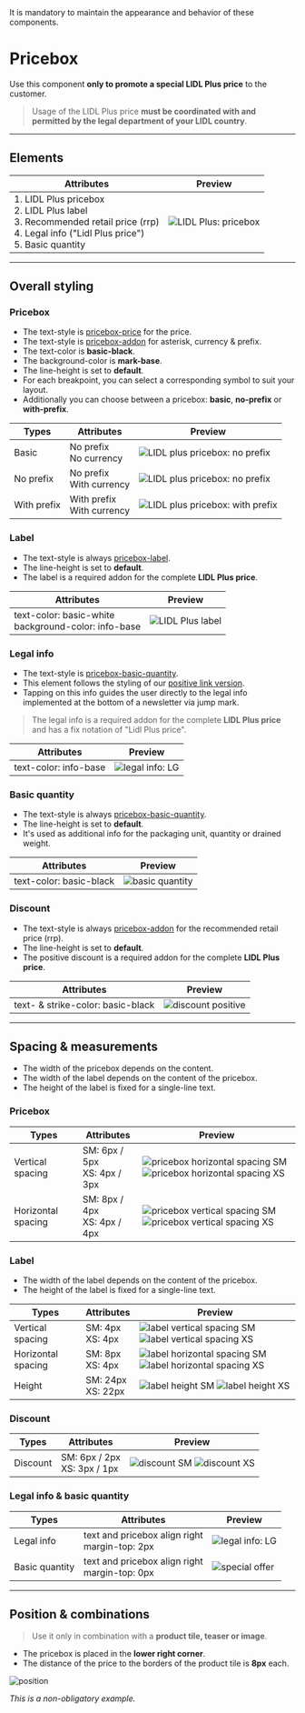 <AlertWarning alertHeadline="Not modifiable">
 It is mandatory to maintain the appearance and behavior of these components.
</AlertWarning>

# Pricebox

Use this component **only to promote a special LIDL Plus price** to the customer.

> Usage of the LIDL Plus price **must be coordinated with and permitted by the legal department of your LIDL country**.

---

## Elements

| Attributes | Preview |
|---|---|
| 1. LIDL Plus pricebox <br> 2. LIDL Plus label <br> 3. Recommended retail price (rrp) <br> 4. Legal info ("Lidl Plus price") <br> 5. Basic quantity |![LIDL Plus: pricebox](assets/variants/pricebox@1x.png)|

---

## Overall styling

### Pricebox

- The text-style is [pricebox-price](../../General/Typography/Typography.md#pricebox-price) for the price.
- The text-style is [pricebox-addon](../../General/Typography/Typography.md#pricebox-addon) for asterisk, currency & prefix.
- The text-color is **basic-black**.
- The background-color is **mark-base**.
- The line-height is set to **default**.
- For each breakpoint, you can select a corresponding symbol to suit your layout.
- Additionally you can choose between a pricebox: **basic**, **no-prefix** or **with-prefix**.

| Types | Attributes | Preview |
|---|---|---|
| Basic | No prefix <br> No currency | ![LIDL plus pricebox: no prefix](assets/styling/basic@1x.png)|
| No prefix | No prefix <br> With currency | ![LIDL plus pricebox: no prefix](assets/styling/no-prefix@1x.png)|
| With prefix | With prefix <br> With currency |![LIDL plus pricebox: with prefix](assets/styling/with-prefix@1x.png)|


### Label

- The text-style is always [pricebox-label](../../General/Typography/Typography.md#pricebox-label).
- The line-height is set to **default**.
- The label is a required addon for the complete **LIDL Plus price**.

| Attributes | Preview |
|---|---|
| text-color: basic-white <br> background-color: info-base | ![LIDL Plus label ](assets/styling/label@1x.png) |


### Legal info

- The text-style is [pricebox-basic-quantity](../../General/Typography/Typography.md#pricebox-basic-quantity).
- This element follows the styling of our [positive link version](../../General/Link/Link.md#positive-version).
- Tapping on this info guides the user directly to the legal info implemented at the bottom of a newsletter via jump mark.

> The legal info is a required addon for the complete **LIDL Plus price** and has a fix notation of "Lidl Plus price".

| Attributes | Preview |
|---|---|
| text-color: info-base | ![legal info: LG](assets/styling/legal@1x.png) |

### Basic quantity

- The text-style is always [pricebox-basic-quantity](../../General/Typography/Typography.md#pricebox-basic-quantity).
- The line-height is set to **default**.
- It's used as additional info for the packaging unit, quantity or drained weight.

| Attributes | Preview |
|---|---|
| text-color: basic-black | ![basic quantity](assets/styling/basic-quantity@1x.png) |

### Discount

- The text-style is always [pricebox-addon](../../General/Typography/Typography.md#pricebox-addon) for the recommended retail price (rrp).
- The line-height is set to **default**.
- The positive discount is a required addon for the complete **LIDL Plus price**.

| Attributes | Preview |
|---|---|
| text- & strike-color: basic-black | ![discount positive](assets/styling/discount@1x.png) |

---

## Spacing & measurements

- The width of the pricebox depends on the content.
- The width of the label depends on the content of the pricebox.
- The height of the label is fixed for a single-line text.

### Pricebox

| Types | Attributes | Preview |
|---|---|---|
| Vertical spacing | SM: 6px / 5px <br> XS: 4px / 3px | ![pricebox horizontal spacing SM](assets/measurements/vertical-SM@1x.png) ![pricebox horizontal spacing XS](assets/measurements/vertical-XS@1x.png) |
| Horizontal spacing | SM: 8px / 4px <br> XS: 4px / 4px | ![pricebox vertical spacing SM](assets/measurements/horizontal-SM@1x.png) ![pricebox vertical spacing XS](assets/measurements/horizontal-XS@1x.png) |

### Label

- The width of the label depends on the content of the pricebox.
- The height of the label is fixed for a single-line text.

| Types | Attributes | Preview |
|---|---|---|
| Vertical spacing | SM: 4px <br> XS: 4px | ![label vertical spacing SM](assets/measurements/label-vertical-SM@1x.png) ![label vertical spacing XS](assets/measurements/label-vertical-XS@1x.png) |
| Horizontal spacing | SM: 8px <br> XS: 4px | ![label horizontal spacing SM](assets/measurements/label-horizontal-SM@1x.png) ![label horizontal spacing XS](assets/measurements/label-horizontal-XS@1x.png) |
| Height | SM: 24px <br> XS: 22px | ![label height SM](assets/measurements/label-height-SM@1x.png) ![label height XS](assets/measurements/label-height-XS@1x.png) |

### Discount

| Types | Attributes | Preview |
|---|---|---|
| Discount | SM: 6px / 2px<br> XS: 3px / 1px | ![discount SM](assets/measurements/rrp-SM@1x.png) ![discount XS](assets/measurements/rrp-XS@1x.png) |

### Legal info & basic quantity

| Types | Attributes | Preview |
|---|---|---|
| Legal info | text and pricebox align right <br> margin-top: 2px | ![legal info: LG](assets/position/legal-info@1x.png) |
| Basic quantity | text and pricebox align right <br> margin-top: 0px | ![special offer](assets/position/basic-quantity@1x.png) |

---

## Position & combinations

> Use it only in combination with a **product tile, teaser or image**.

- The pricebox is placed in the **lower right corner**.
- The distance of the price to the borders of the product tile is **8px** each.

![position](assets/position/pricebox@1x.png)

*This is a non-obligatory example.*
